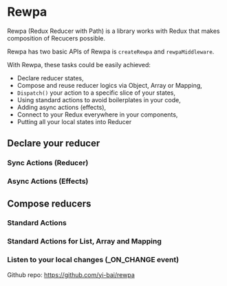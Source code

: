 # Rewpa

Rewpa (Redux Reducer with Path) is a library works with Redux that makes composition of Recucers possible.

Rewpa has two basic APIs of Rewpa is `createRewpa` and `rewpaMiddleware`.

With Rewpa, these tasks could be easily achieved:
- Declare reducer states,
- Compose and reuse reducer logics via Object, Array or Mapping,
- `Dispatch()` your action to a specific slice of your states,
- Using standard actions to avoid boilerplates in your code,
- Adding async actions (effects),
- Connect to your Redux everywhere in your components,
- Putting all your local states into Reducer

## Declare your reducer

### Sync Actions (Reducer)

### Async Actions (Effects)

## Compose reducers

### Standard Actions

### Standard Actions for List, Array and Mapping

### Listen to your local changes (_ON_CHANGE event)

Github repo: https://github.com/yi-bai/rewpa
